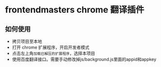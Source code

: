 # frontendmasters chrome 翻译插件

## 如何使用

- 拷贝项目至本地
- 打开 chrome 扩展程序，开启开发者模式
- 点击左上角`加载已解压的扩展程序`，选择本项目
- 使用百度翻译接口。需要手动修改掉js/background.js里面的appid和appkey